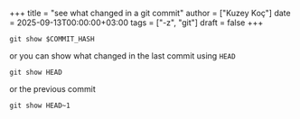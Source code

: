 +++
title = "see what changed in a git commit"
author = ["Kuzey Koç"]
date = 2025-09-13T00:00:00+03:00
tags = ["-z", "git"]
draft = false
+++

```shell
git show $COMMIT_HASH
```

or you can show what changed in the last commit using `HEAD`

```shell
git show HEAD
```

or the previous commit

```shell
git show HEAD~1
```
